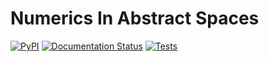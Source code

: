 # Numerics In Abstract Spaces

[![PyPI](https://img.shields.io/pypi/v/nias.svg)](https://pypi.python.org/pypi/nias)
[![Documentation Status](https://readthedocs.org/projects/nias/badge/?version=latest)](https://nias.readthedocs.io/en/latest/?badge=latest)
[![Tests](https://github.com/nias-project/nias/actions/workflows/tests.yml/badge.svg)](https://github.com/nias-project/nias/actions/workflows/tests.yml)
